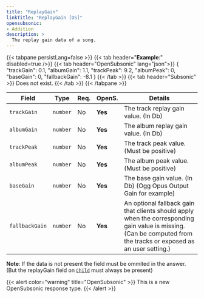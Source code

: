 ```yaml
---
title: "ReplayGain"
linkTitle: "ReplayGain [OS]"
opensubsonic:
- Addition
description: >
  The replay gain data of a song.
---
```


{{< tabpane persistLang=false >}}
{{< tab header="**Example**:" disabled=true />}}
{{< tab header="OpenSubsonic" lang="json">}}
{
    "trackGain": 0.1,
    "albumGain": 1.1,
    "trackPeak": 9.2,
    "albumPeak": 0,
    "baseGain": 0,
    "fallbackGain": -8.1
}
{{< /tab >}}
{{< tab header="Subsonic"  >}}
Does not exist.
{{< /tab >}}
{{< /tabpane >}}

| Field |  Type | Req. | OpenS. | Details |
| --- | --- | --- | --- | --- |
| `trackGain` | `number` | No | **Yes**    | The track replay gain value. (In Db) |
| `albumGain` | `number` | No | **Yes**    | The album replay gain value. (In Db) |
| `trackPeak` | `number` | No | **Yes**    | The track peak value. (Must be positive) |
| `albumPeak` | `number` | No | **Yes**    | The album peak value. (Must be positive) |
| `baseGain` | `number` | No | **Yes**    | The base gain value. (In Db) (Ogg Opus Output Gain for example) |
| `fallbackGain` | `number` | No | **Yes**    | An optional fallback gain that clients should apply when the corresponding gain value is missing. (Can be computed from the tracks or exposed as an user setting.) |

**Note**: If the data is not present the field must be ommited in the answer. (But the replayGain field on [`Child`](../child) must always be present)

{{< alert color="warning" title="OpenSubsonic" >}}
This is a new OpenSubsonic response type.
{{< /alert >}}
